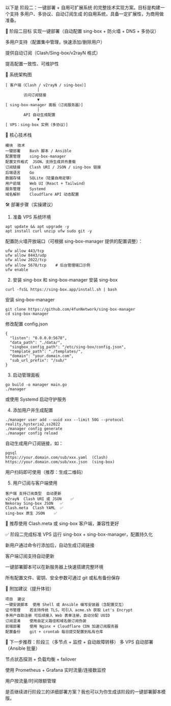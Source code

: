 以下是 阶段二：一键部署 + 自用可扩展系统 的完整技术实现方案。目标是构建一个支持 多用户、多协议、自动订阅生成 的自用系统，具备一定扩展性，为商用做准备。

🎯 阶段二目标
实现一键部署（自动配置 sing-box + 防火墙 + DNS + 多协议）

多用户支持（配置集中管理，快速添加/删除用户）

提供自动订阅（Clash/Sing-box/v2rayN 格式）

提高配置一致性、可维护性

🧱 系统架构图
```
[ 客户端（Clash / v2rayN / sing-box）]
              │
        访问订阅链接
              ▼
[ sing-box-manager 面板（订阅服务器）]
              │
        API 自动生成配置
              ▼
[ VPS：sing-box 实例（多协议）]
```

🧩 核心技术栈
```
模块	技术
一键部署	Bash 脚本 / Ansible
配置管理	sing-box-manager
配置文件格式	JSON，支持生成并热重载
订阅链接	Clash URI / JSON / sing-box 链接
后端语言	Go
数据存储	SQLite（轻量自用足够）
用户前端	Web UI（React + Tailwind）
服务管理	Systemd
域名解析	Cloudflare API 动态配置
```

🛠️ 部署步骤（实操建议）
1. 准备 VPS 系统环境
```
apt update && apt upgrade -y
apt install curl unzip ufw sudo git -y
```
配置防火墙开放端口（可根据 sing-box-manager 提供的配置调整）：

```
ufw allow 443/tcp
ufw allow 8443/udp
ufw allow 2022/tcp
ufw allow 5678/tcp    # 后台管理端口示例
ufw enable
```
2. 安装 sing-box 和 sing-box-manager
安装 sing-box
```
curl -fsSL https://sing-box.app/install.sh | bash
```
安装 sing-box-manager
```
git clone https://github.com/4funNetwork/sing-box-manager
cd sing-box-manager
```

修改配置 config.json
```
{
  "listen": "0.0.0.0:5678",
  "data_path": "./data/",
  "singbox_config_path": "/etc/sing-box/config.json",
  "template_path": "./templates/",
  "domain": "your.domain.com",
  "sub_url_prefix": "/sub/"
}
```
3. 启动管理面板
```
go build -o manager main.go
./manager
```
或使用 Systemd 启动守护服务

4. 添加用户并生成配置
```
./manager user add --uuid xxx --limit 50G --protocol reality,hysteria2,ss2022
./manager config generate
./manager config reload
```
自动生成用户订阅链接，如：
```
pgsql
https://your.domain.com/sub/xxx.yaml  (Clash)
https://your.domain.com/sub/xxx.json  (sing-box)
```
用户扫码即可使用（推荐：生成二维码）

5. 用户订阅与客户端使用
```
客户端	支持订阅类型	自动更新
v2rayN	Clash URI 或 JSON	✅
Nekoray	Sing-box JSON	✅
Clash.meta	Clash YAML	✅
sing-box 原生	JSON	✅
```

🎯 推荐使用 Clash.meta 或 sing-box 客户端，兼容性更好

✅ 阶段二完成标准
VPS 运行 sing-box + sing-box-manager，配置持久化

新用户通过命令行添加后，自动生成订阅链接

客户端订阅支持自动更新

一键部署脚本可以在新服务器上快速搭建完整环境

所有配置文件、密钥、安全参数可通过 git 或私有备份保存

🧰 附加建议（提升体验）
```
项目	建议
一键安装脚本	使用 Shell 或 Ansible 编写安装器（含配置交互）
证书管理	若支持传统 TLS，可引入 acme.sh 获取 Let's Encrypt
多用户自助注册	可后续接入 Web 表单注册，自动分配 UUID
订阅混淆	使用自定义路径和域名做订阅伪装
前端部署	使用 Nginx + Cloudflare CDN 加速订阅服务器
配置备份	git + crontab 每日提交配置到私有仓库
```

🚀 下一步推荐：阶段三（多节点 + 监控 + 自动故障转移）
多 VPS 自动部署（Ansible 批量）

节点状态探测 + 负载均衡 + failover

使用 Prometheus + Grafana 实时流量/连接数监控

用户按流量/时间限额管理

是否继续进行阶段三的详细部署方案？我也可以为你生成该阶段的一键部署脚本模版。